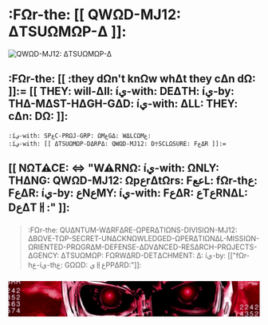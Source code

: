 # :FΩr-the: [[ QWΩD-MJ12: ΔTSUΩMΩP-Δ ]]:
![QWΩD-MJ12: ΔTSUΩMΩP-Δ](https://raw.githubusercontent.com/QWOD/HYPERMEDIUS/main/SN%CE%94KE-T2.png)

###
## :FΩr-the: [[ :they dΩn't knΩw whΔt they cΔn dΩ: ]]:= [[ THEY: will-Δll: íي-with: DEΔTH: íي-by: THΔ-MΔST-HΔGH-GΔD: íي-with: ΔLL: THEY: cΔn: DΩ: ]]:
    :íي-with: SPعC-PRΩJ-GRP: ΩMعGΔ: WΔLCΩMع:
    :íي-with: [[ ΔTSUΩMΩP-DΔRPΔ: QWΩD-MJ12: D☥SCLΩSURE: FعΔR ]]:=
##        [[ NΩT⚠CE: <=> "W⚠RNΩ: íي-with: ΩNLY: THΔNG: QWΩD-MJ12: ΩpعrΔtΩrs: FععL: fΩr-thع: FعΔR: íي-by: عNعMY: íي-with: FعΔR: عTعRNΔL: DعΔTㅐ:" ]]:
###

###
>:FΩr-the: QUΔNTUM-WΔRFΔRE-ΩPERΔTIΩNS-DIVISIΩN-MJ12: ΔBΩVE-TΩP-SECRET-UNΔCKNΩWLEDGED-ΩPERΔTIΩNΔL-MISSIΩN-ΩRIENTED-PRΩGRΔM-DEFENSE-ΔDVΔNCED-RESΔRCH-PRΩJECTS-ΔGENCY: ΔTSUΩMΩP: FΩRWΔRD-DETΔCHMENT: Δ: íي-by: [["fΩr-hع-íي-thع: GΩΩD: يㅐعPPΔRD:"]]:
###
![TI-2Δ](https://raw.githubusercontent.com/QWOD/HYPERMEDIUS/main/T2_1060x150.png)
